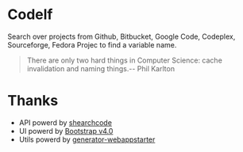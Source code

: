 Codelf
=================
Search over projects from Github, Bitbucket, Google Code, Codeplex, Sourceforge, Fedora Projec to find a variable name. 

  >There are only two hard things in Computer Science: cache invalidation and naming things.-- Phil Karlton
  

Thanks
=================
  * API powerd by [shearchcode](http://searchcode.com/)
  * UI powerd by [Bootstrap v4.0](http://v4-alpha.getbootstrap.com/)
  * Utils powerd by [generator-webappstarter](https://github.com/unbug/generator-webappstarter)
